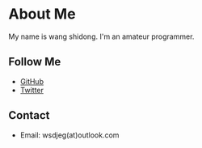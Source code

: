 # About Me

My name is wang shidong. I'm an amateur programmer.

## Follow Me

- <i class="fab fa-github"></i> [GitHub](https://github.com/wsdjeg)
- <i class="fab fa-twitter"></i> [Twitter](https://twitter.com/wsdtty)


## Contact

- <i class="fas fa-envelope"></i> Email: wsdjeg(at)outlook.com
